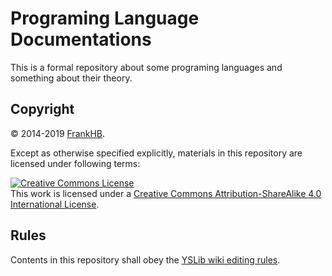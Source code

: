﻿# Programing Language Documentations

This is a formal repository about some programing languages and something about their theory.

## Copyright

© 2014-2019 [FrankHB](mailto:frankhb1989@gmail.com).

Except as otherwise specified explicitly, materials in this repository are licensed under following terms:

<a rel="license" href="http://creativecommons.org/licenses/by-sa/4.0/"><img alt="Creative Commons License" style="border-width:0" src="http://i.creativecommons.org/l/by-sa/4.0/88x31.png" /></a><br />This work is licensed under a <a rel="license" href="http://creativecommons.org/licenses/by-sa/4.0/">Creative Commons Attribution-ShareAlike 4.0 International License</a>.

## Rules

Contents in this repository shall obey the [YSLib wiki editing rules](http://bitbucket.org/FrankHB/yslib/wiki/WikiRules.en-US.md).

